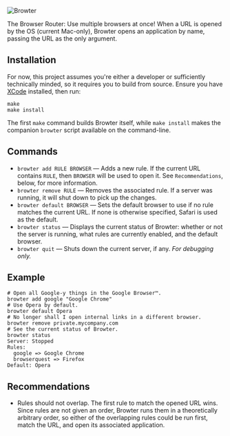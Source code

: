 ![Browter](https://cloud.githubusercontent.com/assets/21932/15439916/642f94f4-1e87-11e6-98b6-b997956d6e9c.png)

The Browser Router: Use multiple browsers at once! When a URL is opened by the
OS (current Mac-only), Browter opens an application by name, passing the URL as
the only argument.

## Installation

For now, this project assumes you're either a developer or sufficiently
technically minded, so it requires you to build from source. Ensure you have
[XCode][xcode] installed, then run:

    make
    make install

The first `make` command builds Browter itself, while `make install` makes the
companion `browter` script available on the command-line.

## Commands

- `browter add RULE BROWSER` — Adds a new rule. If the current URL contains
  `RULE`, then `BROWSER` will be used to open it. See `Recommendations`, below,
  for more information.
- `browter remove RULE` — Removes the associated rule. If a server was running,
  it will shut down to pick up the changes.
- `browter default BROWSER` — Sets the default browser to use if no rule
  matches the current URL. If none is otherwise specified, Safari is used as
  the default.
- `browter status` — Displays the current status of Browter: whether or not
  the server is running, what rules are currently enabled, and the default
  browser.
- `browter quit` — Shuts down the current server, if any. _For debugging only._

## Example

```
# Open all Google-y things in the Google Browser™.
browter add google "Google Chrome"
# Use Opera by default.
browter default Opera
# No longer shall I open internal links in a different browser.
browter remove private.mycompany.com
# See the current status of Browter.
browter status
Server: Stopped
Rules:
  google => Google Chrome
  browserquest => Firefox
Default: Opera
```

## Recommendations

- Rules should not overlap. The first rule to match the opened URL wins. Since
rules are not given an order, Browter runs them in a theoretically arbitrary
order, so either of the overlapping rules could be run first, match the URL,
and open its associated application.

[xcode]: https://developer.apple.com/xcode/download/
